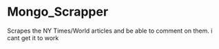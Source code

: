 # Mongo_Scrapper

Scrapes the NY Times/World articles and be able to comment on them. i cant get it to work